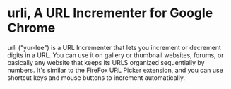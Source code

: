 # urli, A URL Incrementer for Google Chrome
urli ("yur-lee") is a URL Incrementer that lets you increment or decrement digits in a URL. You can use it on gallery or thumbnail websites, forums, or basically any website that keeps its URLS organized sequentially by numbers. It's similar to the FireFox URL Picker extension, and you can use shortcut keys and mouse buttons to increment automatically.
